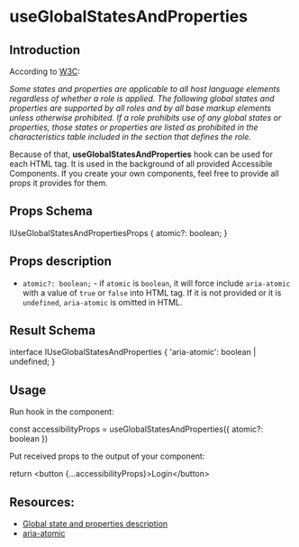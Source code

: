 # useGlobalStatesAndProperties

## Introduction

According to [W3C](https://www.w3.org/TR/wai-aria-1.2/#global_states):

_Some states and properties are applicable to all host language elements regardless of whether a role is applied. The
following global states and properties are supported by all roles and by all base markup elements unless otherwise
prohibited. If a role prohibits use of any global states or properties, those states or properties are listed as
prohibited in the characteristics table included in the section that defines the role._

Because of that, **useGlobalStatesAndProperties** hook can be used for each HTML tag. It is used in the background of
all provided Accessible Components. If you create your own components, feel free to provide all props it provides for
them.

## Props Schema

<code-block>
IUseGlobalStatesAndPropertiesProps {
  atomic?: boolean;
}
</code-block>

## Props description

- `atomic?: boolean;` - if `atomic` is `boolean`, it will force include `aria-atomic` with a value of `true` or `false`
into HTML tag. If it is not provided or it is `undefined`, `aria-atomic` is omitted in HTML.

## Result Schema

<code-block>
interface IUseGlobalStatesAndProperties {
  'aria-atomic': boolean | undefined;
}
</code-block>

## Usage

Run hook in the component:

<code-block>
const accessibilityProps = useGlobalStatesAndProperties({
    atomic?: boolean
})
</code-block>

Put received props to the output of your component:

<code-block>
return &lt;button {...accessibilityProps}&gt;Login&lt;/button&gt;
</code-block>


## Resources:

- [Global state and properties description](https://www.w3.org/TR/wai-aria-1.2/#global_states)
- [aria-atomic](https://www.w3.org/TR/wai-aria-1.2/#aria-atomic)